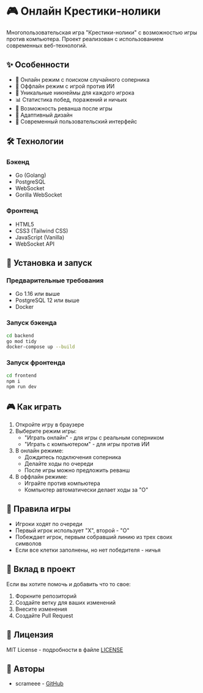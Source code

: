 # 🎮 Онлайн Крестики-нолики

Многопользовательская игра "Крестики-нолики" с возможностью игры против компьютера. Проект реализован с использованием современных веб-технологий.

## ✨ Особенности

- 🎯 Онлайн режим с поиском случайного соперника
- 🤖 Оффлайн режим с игрой против ИИ
- 👤 Уникальные никнеймы для каждого игрока
- 📊 Статистика побед, поражений и ничьих
- 🔄 Возможность реванша после игры
- 📱 Адаптивный дизайн
- 🎨 Современный пользовательский интерфейс

## 🛠 Технологии

### Бэкенд

- Go (Golang)
- PostgreSQL
- WebSocket
- Gorilla WebSocket

### Фронтенд

- HTML5
- CSS3 (Tailwind CSS)
- JavaScript (Vanilla)
- WebSocket API

## 🚀 Установка и запуск

### Предварительные требования

- Go 1.16 или выше
- PostgreSQL 12 или выше
- Docker

### Запуск бэкенда

```bash
cd backend
go mod tidy
docker-compose up --build
```

### Запуск фронтенда

```bash
cd frontend
npm i
npm run dev
```

## 🎮 Как играть

1. Откройте игру в браузере
2. Выберите режим игры:
   - "Играть онлайн" - для игры с реальным соперником
   - "Играть с компьютером" - для игры против ИИ
3. В онлайн режиме:
   - Дождитесь подключения соперника
   - Делайте ходы по очереди
   - После игры можно предложить реванш
4. В оффлайн режиме:
   - Играйте против компьютера
   - Компьютер автоматически делает ходы за "O"

## 🎯 Правила игры

- Игроки ходят по очереди
- Первый игрок использует "X", второй - "O"
- Побеждает игрок, первым собравший линию из трех своих символов
- Если все клетки заполнены, но нет победителя - ничья

## 🤝 Вклад в проект

Если вы хотите помочь и добавить что то свое:

1. Форкните репозиторий
2. Создайте ветку для ваших изменений
3. Внесите изменения
4. Создайте Pull Request

## 📝 Лицензия

MIT License - подробности в файле [LICENSE](LICENSE)

## 👥 Авторы

- scrameee - [GitHub](https://github.com/ItsXomyak)
